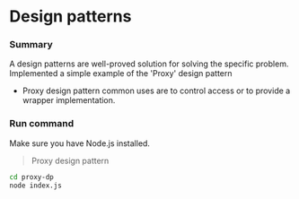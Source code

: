 # Design patterns
### Summary
A design patterns are well-proved solution for solving the specific problem.
Implemented a simple example of the 'Proxy' design pattern
- Proxy design pattern common uses are to control access or to provide a wrapper implementation.

### Run command
Make sure you have Node.js installed.

> Proxy design pattern

```sh
cd proxy-dp
node index.js
```